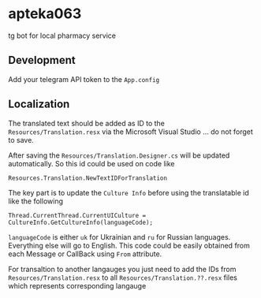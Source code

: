 # apteka063
tg bot for local pharmacy service

## Development

Add your telegram API token to the `App.config`

## Localization

The translated text should be added as ID to the `Resources/Translation.resx` via the Microsoft Visual Studio ... do not forget to save.

After saving the `Resources/Translation.Designer.cs` will be updated automatically. So this id could be used on code like 
```
Resources.Translation.NewTextIDForTranslation
```

The key part is to update the `Culture Info` before using the translatable id like the following
```
Thread.CurrentThread.CurrentUICulture = CultureInfo.GetCultureInfo(languageCode);
```

`languageCode` is either `uk` for Ukrainian and `ru` for Russian languages. Everything else will go to English.
This code could be easily obtained from each Message or CallBack using `From` attribute.

For transaltion to another langauges you just need to add the IDs from `Resources/Translation.resx` to all `Resources/Translation.??.resx` files which represents corresponding langauge

